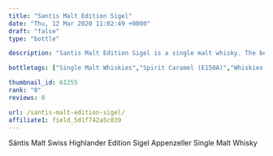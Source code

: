 ```yaml
---
title: "Santis Malt Edition Sigel"
date: "Thu, 12 Mar 2020 11:02:49 +0000"
draft: "false"
type: "bottle"

description: "Santis Malt Edition Sigel is a single malt whisky. The best price currently available is from for only £ we don't have any review data for this single malt whisky yet, let us know what you think in the comments below."

bottletags: ["Single Malt Whiskies","Spirit Caramel (E150A)","Whiskies may contain Spirit Caramel (E150A)"]

thumbnail_id: 61255
rank: "0"
reviews: 0

url: /santis-malt-edition-sigel/
affiliate1: field_5d1f742a5c039
---
```


Säntis Malt Swiss Highlander Edition Sigel Appenzeller Single Malt Whisky
